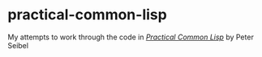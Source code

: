 # practical-common-lisp

My attempts to work through the code in [*Practical Common Lisp*](http://www.gigamonkeys.com/book/) by Peter Seibel
